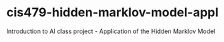 # cis479-hidden-marklov-model-appl
Introduction to AI class project - Application of the Hidden Marklov Model

